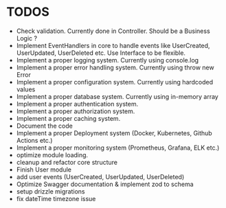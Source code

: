 # TODOS

- Check validation. Currently done in Controller. Should be a Business Logic ?
- Implement EventHandlers in core to handle events like UserCreated, UserUpdated, UserDeleted etc. Use Interface to be flexible.
- Implement a proper logging system. Currently using console.log
- Implement a proper error handling system. Currently using throw new Error
- Implement a proper configuration system. Currently using hardcoded values
- Implement a proper database system. Currently using in-memory array
- Implement a proper authentication system.
- Implement a proper authorization system.
- Implement a proper caching system.
- Document the code
- Implement a proper Deployment system (Docker, Kubernetes, Github Actions etc.)
- Implement a proper monitoring system (Prometheus, Grafana, ELK etc.)
- optimize module loading.
- cleanup and refactor core structure
- Finish User module
- add user events (UserCreated, UserUpdated, UserDeleted)
- Optimize Swagger documentation & implement zod to schema
- setup drizzle migrations
- fix dateTime timezone issue
